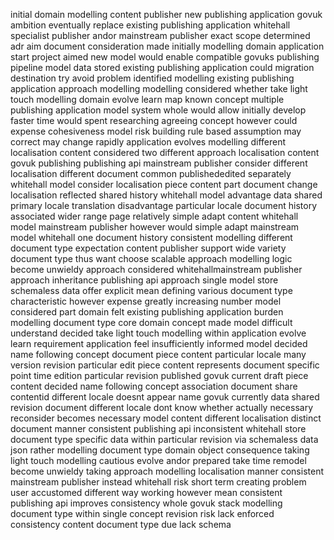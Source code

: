 initial domain modelling content publisher new publishing application govuk ambition eventually replace existing publishing application whitehall specialist publisher andor mainstream publisher exact scope determined adr aim document consideration made initially modelling domain application start project aimed new model would enable compatible govuks publishing pipeline model data stored existing publishing application could migration destination try avoid problem identified modelling existing publishing application approach modelling modelling considered whether take light touch modelling domain evolve learn map known concept multiple publishing application model system whole would allow initially develop faster time would spent researching agreeing concept however could expense cohesiveness model risk building rule based assumption may correct may change rapidly application evolves modelling different localisation content considered two different approach localisation content govuk publishing publishing api mainstream publisher consider different localisation different document common publishededited separately whitehall model consider localisation piece content part document change localisation reflected shared history whitehall model advantage data shared primary locale translation disadvantage particular locale document history associated wider range page relatively simple adapt content whitehall model mainstream publisher however would simple adapt mainstream model whitehall one document history consistent modelling different document type expectation content publisher support wide variety document type thus want choose scalable approach modelling logic become unwieldy approach considered whitehallmainstream publisher approach inheritance publishing api approach single model store schemaless data offer explicit mean defining various document type characteristic however expense greatly increasing number model considered part domain felt existing publishing application burden modelling document type core domain concept made model difficult understand decided take light touch modelling within application evolve learn requirement application feel insufficiently informed model decided name following concept document piece content particular locale many version revision particular edit piece content represents document specific point time edition particular revision published govuk current draft piece content decided name following concept association document share contentid different locale doesnt appear name govuk currently data shared revision document different locale dont know whether actually necessary reconsider becomes necessary model content different localisation distinct document manner consistent publishing api inconsistent whitehall store document type specific data within particular revision via schemaless data json rather modelling document type domain object consequence taking light touch modelling cautious evolve andor prepared take time remodel become unwieldy taking approach modelling localisation manner consistent mainstream publisher instead whitehall risk short term creating problem user accustomed different way working however mean consistent publishing api improves consistency whole govuk stack modelling document type within single concept revision risk lack enforced consistency content document type due lack schema